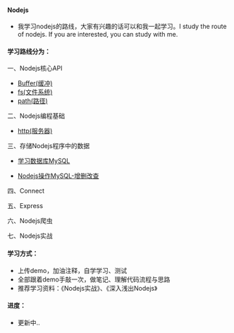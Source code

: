 #### Nodejs

- 我学习nodejs的路线，大家有兴趣的话可以和我一起学习。I study the route of nodejs. If you are interested, you can study with me.

#### 学习路线分为：

一、Nodejs核心API
 - [Buffer(缓冲)](https://github.com/liangfengbo/nodejs/tree/master/nodejs-api/buffer)
 - [fs(文件系统)](https://github.com/liangfengbo/nodejs/tree/master/nodejs-api/fs)
 - [path(路径)](https://github.com/liangfengbo/nodejs/tree/master/nodejs-api/path)
 
二、Nodejs编程基础
 - [http(服务器)](https://github.com/liangfengbo/nodejs/tree/master/nodejs-api/http)

三、存储Nodejs程序中的数据
 - [学习数据库MySQL](https://github.com/liangfengbo/frontend/issues/20)
 
 - [Nodejs操作MySQL-增删改查](https://github.com/liangfengbo/nodejs/tree/master/nodejs-mysql)


四、Connect

五、Express

六、Nodejs爬虫

七、Nodejs实战

#### 学习方式：

- 上传demo，加油注释，自学学习、测试
- 全部跟着demo手敲一次，做笔记、理解代码流程与思路
- 推荐学习资料：《Nodejs实战》、《深入浅出Nodejs》


#### 进度：
 - 更新中..
